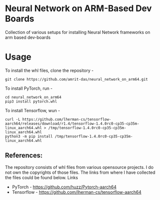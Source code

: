 # Neural Network on ARM-Based Dev Boards
Collection of various setups for installing Neural Network frameworks on arm based dev-boards

# Usage
To install the whl files, clone the repository - 
```
git clone https://github.com/amrit-das/neural_network_on_arm64.git
```
To install PyTorch, run -
```
cd neural_network_on_arm64
pip3 install pytorch.whl
```
To install Tensorflow, wun - 
```
curl -L https://github.com/lherman-cs/tensorflow-aarch64/releases/download/r1.4/tensorflow-1.4.0rc0-cp35-cp35m-linux_aarch64.whl > /tmp/tensorflow-1.4.0rc0-cp35-cp35m-linux_aarch64.whl
python3 -m pip install /tmp/tensorflow-1.4.0rc0-cp35-cp35m-linux_aarch64.whl
```
## References:
The repository consists of whl files from various opensource projects. I do not own the copyrights of those files. The links from where I have collected the files could be found below. 
Links
  - PyTorch - https://github.com/huzz/Pytorch-aarch64
  - Tensorflow - https://github.com/lherman-cs/tensorflow-aarch64
